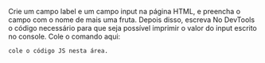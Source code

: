 Crie um campo label e um campo input na página HTML, e preencha o campo com o nome de mais uma fruta. Depois disso, escreva No DevTools o código necessário para que seja possível imprimir o valor do input escrito no console. Cole o comando aqui:

    cole o código JS nesta área.